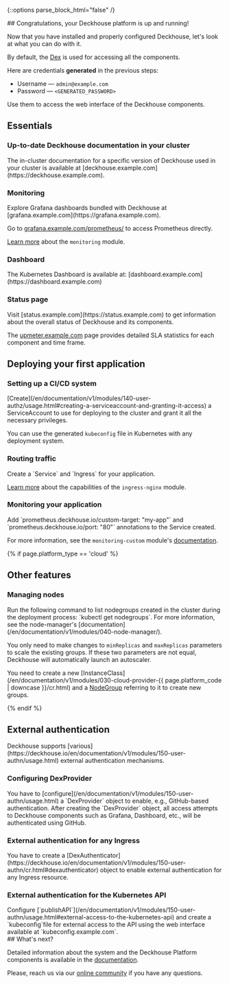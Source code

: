 <script type="text/javascript" src='{{ assets["getting-started.js"].digest_path }}'></script>
<script type="text/javascript" src='{{ assets["getting-started-finish.js"].digest_path }}'></script>
<script type="text/javascript" src='{{ assets["bcrypt.js"].digest_path }}'></script>

{::options parse_block_html="false" /}

<div markdown="1">
## Congratulations, your Deckhouse platform is up and running!

Now that you have installed and properly configured Deckhouse, let's look at what you can do with it.

By default, the [Dex](https://dexidp.io/) is used for accessing all the components.

Here are credentials **generated** in the previous steps:
- Username — `admin@example.com`
- Password — `<GENERATED_PASSWORD>`

Use them to access the web interface of the Deckhouse components.
</div>

<section class="cards-blocks">
<div class="cards-blocks__content container">
<h2 class="cards-blocks__title text_h2">
Essentials
</h2>
<div class="cards-blocks__cards">

<div class="cards-item cards-item_inverse">
<h3 class="cards-item__title text_h3">
Up-to-date Deckhouse documentation in your cluster
</h3>
<div class="cards-item__text" markdown="1">
The in-cluster documentation for a specific version of Deckhouse used in your cluster is available at [deckhouse.example.com](https://deckhouse.example.com).
</div>
</div>

<div class="cards-item cards-item_inverse">
<h3 class="cards-item__title text_h3">
Monitoring
</h3>
<div class="cards-item__text" markdown="1">
Explore Grafana dashboards bundled with Deckhouse at [grafana.example.com](https://grafana.example.com).

Go to [grafana.example.com/prometheus/](https://grafana.example.com/prometheus/) to access Prometheus directly.

[Learn more](/en/documentation/v1/modules/300-prometheus/) about the `monitoring` module.
</div>
</div>

<div class="cards-item cards-item_inverse">
<h3 class="cards-item__title text_h3">
Dashboard
</h3>
<div class="cards-item__text" markdown="1">
The Kubernetes Dashboard is available at: [dashboard.example.com](https://dashboard.example.com)
</div>
</div>

<div class="cards-item cards-item_inverse">
<h3 class="cards-item__title text_h3">
Status page
</h3>
<div class="cards-item__text" markdown="1">
Visit [status.example.com](https://status.example.com) to get information about the overall status of Deckhouse and its components.

The [upmeter.example.com](https://upmeter.example.com) page provides detailed SLA statistics for each component and time frame.
</div>
</div>

</div>
</div>
</section>

<section class="cards-blocks">
<div class="cards-blocks__content container">
<h2 class="cards-blocks__title text_h2">
Deploying your first application
</h2>
<div class="cards-blocks__cards">

<div class="cards-item cards-item_inverse">
<h3 class="cards-item__title text_h3">
Setting up a CI/CD system
</h3>
<div class="cards-item__text" markdown="1">
[Create](/en/documentation/v1/modules/140-user-authz/usage.html#creating-a-serviceaccount-and-granting-it-access)
a ServiceAccount to use for deploying to the cluster and grant it all the necessary privileges.

You can use the generated `kubeconfig` file in Kubernetes with any deployment system.
</div>
</div>

<div class="cards-item cards-item_inverse">
<h3 class="cards-item__title text_h3">
Routing traffic
</h3>
<div class="cards-item__text" markdown="1">
Create a `Service` and `Ingress` for your application.

[Learn more](/en/documentation/v1/modules/402-ingress-nginx/) about the capabilities of the `ingress-nginx` module.
</div>
</div>

<div class="cards-item cards-item_inverse">
<h3 class="cards-item__title text_h3">
Monitoring your application
</h3>
<div class="cards-item__text" markdown="1">
Add `prometheus.deckhouse.io/custom-target: "my-app"` and `prometheus.deckhouse.io/port: "80"` annotations to the Service created.

For more information, see the `monitoring-custom` module's [documentation](/en/documentation/v1/modules/340-monitoring-custom/).
</div>
</div>

</div>
</div>
</section>

{% if page.platform_type == 'cloud' %}
<section class="cards-blocks">
<div class="cards-blocks__content container">
<h2 class="cards-blocks__title text_h2">
Other features
</h2>
<div class="cards-blocks__cards">

<div class="cards-item cards-item_inverse" style="width: 100%">
<h3 class="cards-item__title text_h3">
Managing nodes
</h3>
<div class="cards-item__text" markdown="1">
Run the following command to list nodegroups created in the cluster during the deployment process: `kubectl get nodegroups`. For more information, see the node-manager's [documentation](/en/documentation/v1/modules/040-node-manager/).

You only need to make changes to `minReplicas` and `maxReplicas` parameters to scale the existing groups. If these two parameters are not equal, Deckhouse will automatically launch an autoscaler.

You need to create a new
[InstanceClass](/en/documentation/v1/modules/030-cloud-provider-{{ page.platform_code | downcase }}/cr.html) and a
[NodeGroup](/en/documentation/v1/modules/040-node-manager/cr.html#nodegroup) referring to it to create new groups.
</div>
</div>

</div>
</div>
</section>
{% endif %}

<section class="cards-blocks">
<div class="cards-blocks__content container">
<h2 class="cards-blocks__title text_h2">
External authentication
</h2>
<div markdown="1">
Deckhouse supports [various](https://deckhouse.io/en/documentation/v1/modules/150-user-authn/usage.html)
external authentication mechanisms.
</div>
<div class="cards-blocks__cards">

<div class="cards-item cards-item_inverse">
<h3 class="cards-item__title text_h3">
Configuring DexProvider
</h3>
<div class="cards-item__text" markdown="1">
You have to [configure](/en/documentation/v1/modules/150-user-authn/usage.html) a
`DexProvider` object to enable, e.g., GitHub-based authentication. After creating the `DexProvider` object, all access attempts to Deckhouse components such as Grafana, Dashboard, etc., 
will be authenticated using GitHub.
</div>
</div>

<div class="cards-item cards-item_inverse">
<h3 class="cards-item__title text_h3">
External authentication for any Ingress
</h3>
<div class="cards-item__text" markdown="1">
You have to create a [DexAuthenticator](https://deckhouse.io/en/documentation/v1/modules/150-user-authn/cr.html#dexauthenticator) object to enable external authentication for any Ingress resource.
</div>
</div>

<div class="cards-item cards-item_inverse">
<h3 class="cards-item__title text_h3">
External authentication for the Kubernetes API
</h3>
<div class="cards-item__text" markdown="1">
Configure
[`publishAPI`](/en/documentation/v1/modules/150-user-authn/usage.html#external-access-to-the-kubernetes-api)
and create a `kubeconfig`file for external access to the API using the web interface available at `kubeconfig.example.com`.
</div>
</div>

</div>
</div>
</section>

<div markdown="1">
## What's next?

Detailed information about the system and the Deckhouse Platform components is available in the [documentation](/en/documentation/v1/).

Please, reach us via our [online community](/en/community/about.html#online-community) if you have any questions.
</div>
